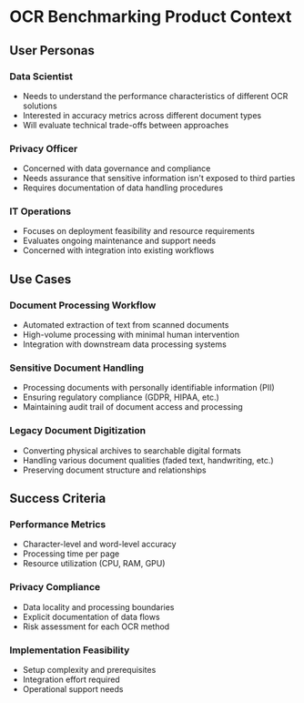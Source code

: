 # OCR Benchmarking Product Context

## User Personas

### Data Scientist
- Needs to understand the performance characteristics of different OCR solutions
- Interested in accuracy metrics across different document types
- Will evaluate technical trade-offs between approaches

### Privacy Officer
- Concerned with data governance and compliance
- Needs assurance that sensitive information isn't exposed to third parties
- Requires documentation of data handling procedures

### IT Operations
- Focuses on deployment feasibility and resource requirements
- Evaluates ongoing maintenance and support needs
- Concerned with integration into existing workflows

## Use Cases

### Document Processing Workflow
- Automated extraction of text from scanned documents
- High-volume processing with minimal human intervention
- Integration with downstream data processing systems

### Sensitive Document Handling
- Processing documents with personally identifiable information (PII)
- Ensuring regulatory compliance (GDPR, HIPAA, etc.)
- Maintaining audit trail of document access and processing

### Legacy Document Digitization
- Converting physical archives to searchable digital formats
- Handling various document qualities (faded text, handwriting, etc.)
- Preserving document structure and relationships

## Success Criteria

### Performance Metrics
- Character-level and word-level accuracy
- Processing time per page
- Resource utilization (CPU, RAM, GPU)

### Privacy Compliance
- Data locality and processing boundaries
- Explicit documentation of data flows
- Risk assessment for each OCR method

### Implementation Feasibility
- Setup complexity and prerequisites
- Integration effort required
- Operational support needs 
